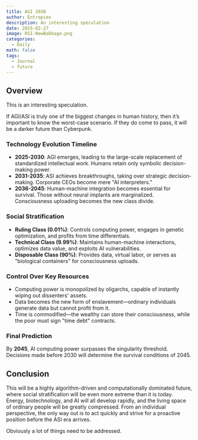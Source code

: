 ```yaml
---
title: ASI 2030
author: Entropiex
description: An interesting speculation
date: 2025-02-27
image: RSI-NewBabbage.png
categories:
  - Daily
math: false
tags:
  - Journal
  - future
---
```

## Overview

This is an interesting speculation.

If AGI/ASI is truly one of the biggest changes in human history, then it’s important to know the worst-case scenario. If they do come to pass, it will be a darker future than Cyberpunk.
### Technology Evolution Timeline

- **2025-2030**: AGI emerges, leading to the large-scale replacement of standardized intellectual work. Humans retain only symbolic decision-making power.
- **2031-2035**: ASI achieves breakthroughs, taking over strategic decision-making. Corporate CEOs become mere "AI interpreters."
- **2036-2045**: Human-machine integration becomes essential for survival. Those without neural implants are marginalized. Consciousness uploading becomes the new class divide.
### Social Stratification

- **Ruling Class (0.01%)**: Controls computing power, engages in genetic optimization, and profits from time differentials.
- **Technical Class (9.99%)**: Maintains human-machine interactions, optimizes data value, and exploits AI vulnerabilities.
- **Disposable Class (90%)**: Provides data, virtual labor, or serves as "biological containers" for consciousness uploads.
### Control Over Key Resources

- Computing power is monopolized by oligarchs, capable of instantly wiping out dissenters' assets.
- Data becomes the new form of enslavement—ordinary individuals generate data but cannot profit from it.
- Time is commodified—the wealthy can store their consciousness, while the poor must sign "time debt" contracts.
### Final Prediction

By **2045**, AI computing power surpasses the singularity threshold. Decisions made before 2030 will determine the survival conditions of 2045.

## Conclusion

This will be a highly algorithm-driven and computationally dominated future, where social stratification will be even more extreme than it is today. Energy, biotechnology, and AI will all develop rapidly, and the living space of ordinary people will be greatly compressed. From an individual perspective, the only way out is to act quickly and strive for a proactive position before the ASI era arrives.

Obviously a lot of things need to be addressed.